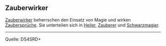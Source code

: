 ## Zauberwirker

[Zauberwirker](charaktere-klasse-zauberwirker.md) beherrschen den Einsatz von Magie und wirken [Zaubersprüche](zaubersprueche.md). Sie unterteilen sich in [Heiler](charaktere-klasse-heiler.md), [Zauberer](charaktere-klasse-zauberer.md) und [Schwarzmagier](charaktere-klasse-schwarzmagier.md).

---

Quelle: DS4SRD+
